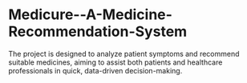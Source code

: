 # Medicure--A-Medicine-Recommendation-System
The project is designed to analyze patient symptoms and recommend suitable medicines, aiming to assist both patients and healthcare professionals in quick, data-driven decision-making.
